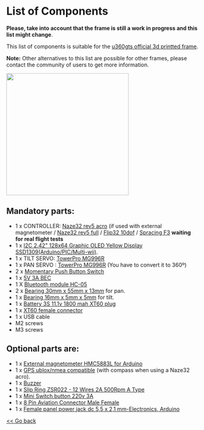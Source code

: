 # List of Components

**Please, take into account that the frame is still a work in progress and this list might change**.

This list of components is suitable for the [u360gts official 3d printted frame](https://github.com/raul-ortega/u360gts/blob/master/wiki/hardware-frame.md).

**Note:** Other alternatives to this list are possible for other frames, please contact the community of users to get more information. 

<img src="https://github.com/raul-ortega/u360gts/blob/master/wiki/img/u360_gts_official_frame_list_of_components.jpeg" width="320" />

## Mandatory parts:

- 1 x CONTROLLER: [Naze32 rev5 acro](http://www.surveilzone.com/NAZE-32-Full-6DOF-REV-5-Flight-Controller-Board-g-1462) (if used with external magnetometer / [Naze32 rev5 full]() / [Flip32 10dof]() / [Spracing F3]() **waiting for real flight tests**
- 1 x [I2C 2.42" 128x64 Graphic OLED Yellow Display SSD1309(Arduino/PIC/Multi-wii)](https://www.ebay.com/itm/I2C-2-42-128x64-Graphic-OLED-Yellow-Display-SSD1309-Arduino-PIC-Multi-wii/201468080188).
- 1 x TILT SERVO: [TowerPro MG996R](https://www.banggood.com/TowerPro-MG996R-Metal-Gear-Digital-High-Torque-Servo-55g-p-982287.html?p=LH07161453356201504A)
- 1 x PAN SERVO : [TowerPro MG996R](https://www.banggood.com/TowerPro-MG996R-Metal-Gear-Digital-High-Torque-Servo-55g-p-982287.html?p=LH07161453356201504A) (You have to convert it to 360º)
- 2 x [Momentary Push Button Switch ](https://www.banggood.com/5Pcs-DC-50V-0_5A-Red-Knob-Momentary-Push-Button-Switch-p-1114676.html?p=LH07161453356201504A)
- 1 x [5V 3A BEC](https://www.banggood.com/HENGE-UBEC-6V-6A-2-6S-Lipo-NiMh-Battery-Switch-Mode-BEC-p-1099336.html?p=LH07161453356201504A)
- 1 X [Bluetooth module HC-05](https://www.banggood.com/5Pcs-HC-05-Wireless-Bluetooth-Serial-Transceiver-Module-For-Arduino-p-959211.html?p=LH07161453356201504A)
- 2 x [Bearing 30mm x 55mm x 13mm](https://www.amazon.es/dp/B00TX2VJ60/ref=cm_sw_r_wa_apa_KAO9BbBXY06JT) for pan.
- 1 x [Bearing 16mm x 5mm x 5mm](https://www.amazon.es/dp/B00TX2VJ60/ref=cm_sw_r_wa_apa_KAO9BbBXY06JT) for tilt.
- 1 x [Battery 3S 11.1v 1800 mah XT60 plug](https://www.banggood.com/Charsoon-11_1V-1800mAh-50C-3S-Lipo-Battery-XT60-Plug-With-Strap-p-1124938.html?p=LH07161453356201504A)
- 1 x [XT60 female connector](https://www.banggood.com/2Pcs-XT60-500V-30A-Male-Female-Bullet-Connectors-Plug-Sockets-p-1257166.html?p=LH07161453356201504A)
- 1 x USB cable
- M2 screws
- M3 screws
    
## Optional parts are:
- 1 x [External magnetometer HMC5883L for Arduino](https://www.ebay.es/itm/Modulo-brujula-digital-GY-271-Arduino-Compas-Magnetometro-HMC5883L-5883-M0061/202030420309)
- 1 x [GPS ublox/nmea compatible](https://www.banggood.com/BS-880-Flight-Control-GPS-Module-With-HMC5883L-Electric-Compass-For-APM-2_5-2_6-pixhawk-p-995591.html?p=LH07161453356201504A) (with compass when using a Naze32 acro).
- 1 x [Buzzer](https://www.banggood.com/10Pcs-5V-Electromagnetic-Active-Buzzer-Continuous-Beep-Continuously-p-943524.html?p=LH07161453356201504A)
- 1 x [Slip Ring ZSR022 - 12 Wires 2A 500Rpm A Type](https://es.aliexpress.com/item/ZSR022-12A-12-Channel-2A-Electrical-Collector-Slip-Ring-Rotating-Connector-slip-rings-for-High-Speed/32816156509.html)
- 1 x [Mini Switch button 220v 3A](https://www.ebay.com/itm/2x-MINI-interruptor-NEGRO-panel-empotrable-on-off-boton-2-posiciones-220v-3A/232138676950)
- 1 x [8 Pin Aviation Connector Male Female ](https://www.amazon.com/dp/B077485NWB) 
- 1 x [Female panel power jack dc 5,5 x 2,1 mm-Electronics, Arduino](https://www.ebay.com/itm/2-x-Conector-Hembra-Panel-Power-Jack-DC-5-5-x-2-1-mm-Electronica-arduino/181943263506)

[<< Go back](https://github.com/raul-ortega/u360gts/blob/master/wiki/index.md)
